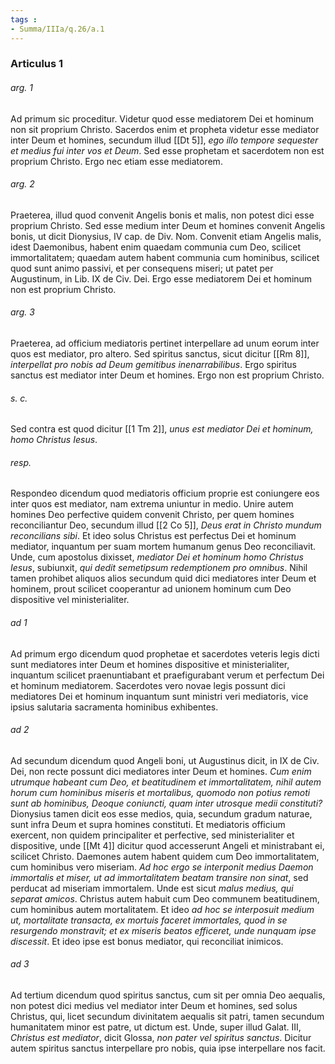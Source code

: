 ```yaml
---
tags : 
- Summa/IIIa/q.26/a.1
---
```


### Articulus 1

###### arg. 1
Ad primum sic proceditur. Videtur quod esse mediatorem Dei et hominum non sit proprium Christo. Sacerdos enim et propheta videtur esse mediator inter Deum et homines, secundum illud [[Dt 5]], *ego illo tempore sequester et medius fui inter vos et Deum*. Sed esse prophetam et sacerdotem non est proprium Christo. Ergo nec etiam esse mediatorem.

###### arg. 2
Praeterea, illud quod convenit Angelis bonis et malis, non potest dici esse proprium Christo. Sed esse medium inter Deum et homines convenit Angelis bonis, ut dicit Dionysius, IV cap. de Div. Nom. Convenit etiam Angelis malis, idest Daemonibus, habent enim quaedam communia cum Deo, scilicet immortalitatem; quaedam autem habent communia cum hominibus, scilicet quod sunt animo passivi, et per consequens miseri; ut patet per Augustinum, in Lib. IX de Civ. Dei. Ergo esse mediatorem Dei et hominum non est proprium Christo.

###### arg. 3
Praeterea, ad officium mediatoris pertinet interpellare ad unum eorum inter quos est mediator, pro altero. Sed spiritus sanctus, sicut dicitur [[Rm 8]], *interpellat pro nobis ad Deum gemitibus inenarrabilibus*. Ergo spiritus sanctus est mediator inter Deum et homines. Ergo non est proprium Christo.

###### s. c.
Sed contra est quod dicitur [[1 Tm 2]], *unus est mediator Dei et hominum, homo Christus Iesus*.

###### resp.
Respondeo dicendum quod mediatoris officium proprie est coniungere eos inter quos est mediator, nam extrema uniuntur in medio. Unire autem homines Deo perfective quidem convenit Christo, per quem homines reconciliantur Deo, secundum illud [[2 Co 5]], *Deus erat in Christo mundum reconcilians sibi*. Et ideo solus Christus est perfectus Dei et hominum mediator, inquantum per suam mortem humanum genus Deo reconciliavit. Unde, cum apostolus dixisset, *mediator Dei et hominum homo Christus Iesus*, subiunxit, *qui dedit semetipsum redemptionem pro omnibus*. Nihil tamen prohibet aliquos alios secundum quid dici mediatores inter Deum et hominem, prout scilicet cooperantur ad unionem hominum cum Deo dispositive vel ministerialiter.

###### ad 1
Ad primum ergo dicendum quod prophetae et sacerdotes veteris legis dicti sunt mediatores inter Deum et homines dispositive et ministerialiter, inquantum scilicet praenuntiabant et praefigurabant verum et perfectum Dei et hominum mediatorem. Sacerdotes vero novae legis possunt dici mediatores Dei et hominum inquantum sunt ministri veri mediatoris, vice ipsius salutaria sacramenta hominibus exhibentes.

###### ad 2
Ad secundum dicendum quod Angeli boni, ut Augustinus dicit, in IX de Civ. Dei, non recte possunt dici mediatores inter Deum et homines. *Cum enim utrumque habeant cum Deo, et beatitudinem et immortalitatem, nihil autem horum cum hominibus miseris et mortalibus, quomodo non potius remoti sunt ab hominibus, Deoque coniuncti, quam inter utrosque medii constituti?* Dionysius tamen dicit eos esse medios, quia, secundum gradum naturae, sunt infra Deum et supra homines constituti. Et mediatoris officium exercent, non quidem principaliter et perfective, sed ministerialiter et dispositive, unde [[Mt 4]] dicitur quod accesserunt Angeli et ministrabant ei, scilicet Christo. Daemones autem habent quidem cum Deo immortalitatem, cum hominibus vero miseriam. *Ad hoc ergo se interponit medius Daemon immortalis et miser, ut ad immortalitatem beatam transire non sinat*, sed perducat ad miseriam immortalem. Unde est sicut *malus medius, qui separat amicos*. Christus autem habuit cum Deo communem beatitudinem, cum hominibus autem mortalitatem. Et ideo *ad hoc se interposuit medium ut, mortalitate transacta, ex mortuis faceret immortales, quod in se resurgendo monstravit; et ex miseris beatos efficeret, unde nunquam ipse discessit*. Et ideo ipse est bonus mediator, qui reconciliat inimicos.

###### ad 3
Ad tertium dicendum quod spiritus sanctus, cum sit per omnia Deo aequalis, non potest dici medius vel mediator inter Deum et homines, sed solus Christus, qui, licet secundum divinitatem aequalis sit patri, tamen secundum humanitatem minor est patre, ut dictum est. Unde, super illud Galat. III, *Christus est mediator*, dicit Glossa, *non pater vel spiritus sanctus*. Dicitur autem spiritus sanctus interpellare pro nobis, quia ipse interpellare nos facit.

